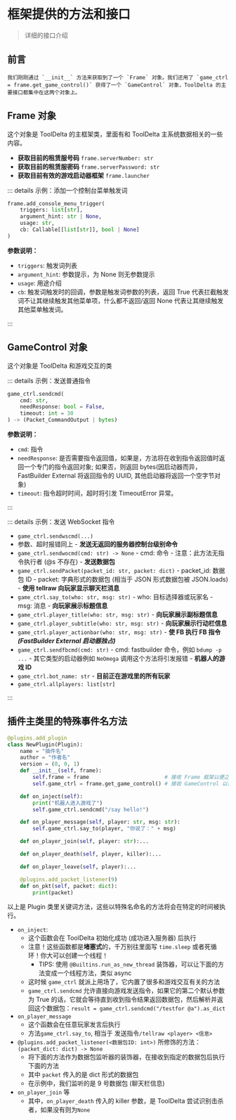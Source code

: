 # 框架提供的方法和接口

> 详细的接口介绍

## 前言

    我们刚刚通过 `__init__` 方法来获取到了一个 `Frame` 对象。我们还用了 `game_ctrl = frame.get_game_control()` 获得了一个 `GameControl` 对象，ToolDelta 的主要接口都集中在这两个对象上。

## Frame 对象

这个对象是 ToolDelta 的主框架类，里面有和 ToolDelta 主系统数据相关的一些内容。

- **获取目前的租赁服号码** `frame.serverNumber: str`
- **获取目前的租赁服密码** `frame.serverPassword: str`
- **获取目前有效的游戏启动器框架** `frame.launcher`

::: details 示例：添加一个控制台菜单触发词

```python
frame.add_console_menu_trigger(
    triggers: list[str],
    argument_hint: str | None,
    usage: str,
    cb: Callable[[list[str]], bool | None]
)
```

**参数说明：**

- `triggers`: 触发词列表
- `argument_hint`: 参数提示，为 None 则无参数提示
- `usage`: 用途介绍
- `cb`: 触发词触发时的回调，参数是触发词参数的列表，返回 True 代表拦截触发词不让其继续触发其他菜单项，什么都不返回/返回 None 代表让其继续触发其他菜单触发词。

:::

## GameControl 对象

这个对象是 ToolDelta 和游戏交互的类

::: details 示例：发送普通指令

```python
game_ctrl.sendcmd(
    cmd: str,
    needResponse: bool = False,
    timeout: int = 30
) -> (Packet_CommandOutput | bytes)
```

**参数说明：**

- `cmd`: 指令
- `needResponse`: 是否需要指令返回值，如果是，方法将在收到指令返回值时返回一个专门的指令返回对象; 如果否，则返回 bytes(因启动器而异，FastBuilder External 将返回指令的 UUID, 其他启动器将返回一个空字节对象)
- `timeout`: 指令超时时间，超时将引发 TimeoutError 异常。

:::

::: details 示例：发送 WebSocket 指令

- `game_ctrl.sendwscmd(...)`
- 参数、超时报错同上 - **发送无返回的服务器控制台级别命令**
- `game_ctrl.sendwocmd(cmd: str) -> None` - cmd: 命令 - 注意：此方法无指令执行者 (@s 不存在) - **发送数据包**
- `game_ctrl.sendPacket(packet_id: str, packet: dict)` - packet_id: 数据包 ID - packet: 字典形式的数据包 (相当于 JSON 形式数据包被 JSON.loads) - **使用 tellraw 向玩家显示聊天栏消息**
- `game_ctrl.say_to(who: str, msg: str)` - who: 目标选择器或玩家名 - msg: 消息 - **向玩家展示标题信息**
- `game_ctrl.player_title(who: str, msg: str)` - **向玩家展示副标题信息**
- `game_ctrl.player_subtitle(who: str, msg: str)` - **向玩家展示行动栏信息**
- `game_ctrl.player_actionbar(who: str, msg: str)` - **使 FB 执行 FB 指令<i>(FastBuilder External 启动器独占)</i>**
- `game_ctrl.sendfbcmd(cmd: str)` - cmd: fastbuilder 命令，例如 `bdump -p ...` - 其它类型的启动器例如 `NeOmega` 调用这个方法将引发报错 - **机器人的游戏 ID**
- `game_ctrl.bot_name: str` - **目前正在游戏里的所有玩家**
- `game_ctrl.allplayers: list[str]`

:::

## 插件主类里的特殊事件名方法

```python
@plugins.add_plugin
class NewPlugin(Plugin):
    name = "插件名"
    author = "作者名"
    version = (0, 0, 1)
    def __init__(self, frame):
        self.frame = frame                        # 接收 Frame 框架以便之后使用
        self.game_ctrl = frame.get_game_control() # 接收 GameControl 以便之后使用

    def on_inject(self):
        print("机器人进入游戏了")
        self.game_ctrl.sendcmd("/say hello!")

    def on_player_message(self, player: str, msg: str):
        self.game_ctrl.say_to(player, "你说了：" + msg)

    def on_player_join(self, player: str):...

    def on_player_death(self, player, killer):...

    def on_player_leave(self, player):...

    @plugins.add_packet_listener(9)
    def on_pkt(self, packet: dict):
        print(packet)
```

以上是 Plugin 类里关键词方法，这些以特殊名命名的方法将会在特定的时间被执行。

- `on_inject`:
  - 这个函数会在 ToolDelta 初始化成功 (成功进入服务器) 后执行
  - 注意！这些函数都是**堵塞式**的，千万别往里面写 `time.sleep` 或者死循环！你大可以创建一个线程！
    - TIPS: 使用 `@Builtins.run_as_new_thread` 装饰器，可以让下面的方法变成一个线程方法，类似 async
  - 这时候 `game_ctrl` 就派上用场了，它内置了很多和游戏交互有关的方法
  - `game_ctrl.sendcmd` 允许直接向游戏发送指令，如果它的第二个默认参数为 True 的话，它就会等待直到收到指令结果返回数据包，然后解析并返回这个数据包：`result = game_ctrl.sendcmd("/testfor @a").as_dict`
- `on_player_message`
  - 这个函数会在任意玩家发言后执行
  - 方法`game_ctrl.say_to`, 相当于 发送指令`/tellraw <player> <信息>`
- `@plugins.add_packet_listener(<数据包ID: int>)` 所修饰的方法：`(packet_dict: dict) -> None`
  - 将下面的方法作为数据包监听器的装饰器，在接收到指定的数据包后执行下面的方法
  - 其中 `packet` 传入的是 dict 形式的数据包
  - 在示例中，我们监听的是 9 号数据包 (聊天栏信息)
- `on_player_join` 等
  - 其中，`on_player_death` 传入的 killer 参数，是 ToolDelta 尝试识别击杀者，如果没有则为`None`